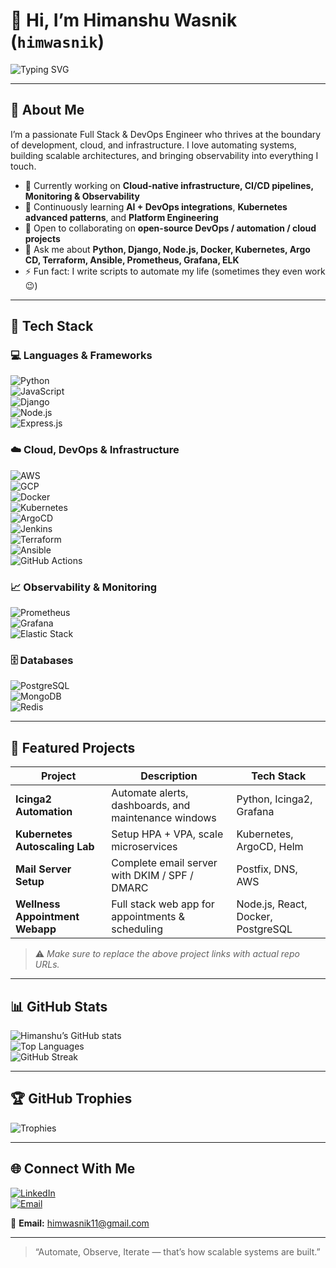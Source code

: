 # 👋 Hi, I’m Himanshu Wasnik (`himwasnik`)

![Typing SVG](https://readme-typing-svg.herokuapp.com?size=25&color=00C2CB&lines=DevOps+Engineer;Cloud+%26+Platform+Engineer;Full+Stack+Developer;Monitoring+&+Automation;Always+Learning🚀)

---

## 🚀 About Me  

I’m a passionate Full Stack & DevOps Engineer who thrives at the boundary of development, cloud, and infrastructure. I love automating systems, building scalable architectures, and bringing observability into everything I touch.

- 🔭 Currently working on **Cloud-native infrastructure, CI/CD pipelines, Monitoring & Observability**  
- 🌱 Continuously learning **AI + DevOps integrations**, **Kubernetes advanced patterns**, and **Platform Engineering**  
- 👯 Open to collaborating on **open-source DevOps / automation / cloud projects**  
- 💬 Ask me about **Python, Django, Node.js, Docker, Kubernetes, Argo CD, Terraform, Ansible, Prometheus, Grafana, ELK**  
- ⚡ Fun fact: I write scripts to automate my life (sometimes they even work 😉)  

---

## 🧰 Tech Stack  

### 💻 Languages & Frameworks  
![Python](https://img.shields.io/badge/Python-3776AB?logo=python&logoColor=white)  
![JavaScript](https://img.shields.io/badge/JavaScript-F7DF1E?logo=javascript&logoColor=black)  
![Django](https://img.shields.io/badge/Django-092E20?logo=django&logoColor=white)  
![Node.js](https://img.shields.io/badge/Node.js-339933?logo=node.js&logoColor=white)  
![Express.js](https://img.shields.io/badge/Express.js-000000?logo=express&logoColor=white)  

### ☁️ Cloud, DevOps & Infrastructure  
![AWS](https://img.shields.io/badge/AWS-232F3E?logo=amazon-aws&logoColor=white)  
![GCP](https://img.shields.io/badge/GCP-4285F4?logo=google-cloud&logoColor=white)  
![Docker](https://img.shields.io/badge/Docker-2496ED?logo=docker&logoColor=white)  
![Kubernetes](https://img.shields.io/badge/Kubernetes-326CE5?logo=kubernetes&logoColor=white)  
![ArgoCD](https://img.shields.io/badge/ArgoCD-FE4A49?logo=argo&logoColor=white)  
![Jenkins](https://img.shields.io/badge/Jenkins-D24939?logo=jenkins&logoColor=white)  
![Terraform](https://img.shields.io/badge/Terraform-623CE4?logo=terraform&logoColor=white)  
![Ansible](https://img.shields.io/badge/Ansible-EE0000?logo=ansible&logoColor=white)  
![GitHub Actions](https://img.shields.io/badge/GitHub%20Actions-2088FF?logo=github-actions&logoColor=white)  

### 📈 Observability & Monitoring  
![Prometheus](https://img.shields.io/badge/Prometheus-E6522C?logo=prometheus&logoColor=white)  
![Grafana](https://img.shields.io/badge/Grafana-F46800?logo=grafana&logoColor=white)  
![Elastic Stack](https://img.shields.io/badge/ELK-005571?logo=elastic&logoColor=white)  

### 🗄️ Databases  
![PostgreSQL](https://img.shields.io/badge/PostgreSQL-316192?logo=postgresql&logoColor=white)  
![MongoDB](https://img.shields.io/badge/MongoDB-47A248?logo=mongodb&logoColor=white)  
![Redis](https://img.shields.io/badge/Redis-DC382D?logo=redis&logoColor=white)  

---

## 🌟 Featured Projects  

| Project | Description | Tech Stack |
|---|---|---|
| **Icinga2 Automation** | Automate alerts, dashboards, and maintenance windows | Python, Icinga2, Grafana |
| **Kubernetes Autoscaling Lab** | Setup HPA + VPA, scale microservices | Kubernetes, ArgoCD, Helm |
| **Mail Server Setup** | Complete email server with DKIM / SPF / DMARC | Postfix, DNS, AWS |
| **Wellness Appointment Webapp** | Full stack web app for appointments & scheduling | Node.js, React, Docker, PostgreSQL |

> ⚠️ *Make sure to replace the above project links with actual repo URLs.*

---

## 📊 GitHub Stats  

![Himanshu’s GitHub stats](https://github-readme-stats.vercel.app/api?username=himwasnik&show_icons=true&theme=tokyonight)  
![Top Languages](https://github-readme-stats.vercel.app/api/top-langs/?username=himwasnik&layout=compact&theme=tokyonight)  
![GitHub Streak](https://github-readme-streak-stats.herokuapp.com?user=himwasnik&theme=tokyonight)  

---

## 🏆 GitHub Trophies  
![Trophies](https://github-profile-trophy.vercel.app/?username=himwasnik&theme=darkhub&margin-w=10&no-bg=true)  

---

## 🌐 Connect With Me  

[![LinkedIn](https://img.shields.io/badge/LinkedIn-0A66C2?logo=linkedin&logoColor=white)](https://www.linkedin.com/in/himanshu-wasnik-7b8198230/)  
[![Email](https://img.shields.io/badge/Email-D14836?logo=gmail&logoColor=white)](mailto:himwasnik11@gmail.com)  

📧 **Email:** himwasnik11@gmail.com  

---

> “Automate, Observe, Iterate — that’s how scalable systems are built.”  
